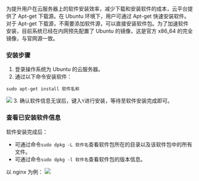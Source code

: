 为提升用户在云服务器上的软件安装效率，减少下载和安装软件的成本，云平台提供了 Apt-get 下载源。在 Ubuntu 环境下，用户可通过 Apt-get 快速安装软件。对于 Apt-get 下载源，不需要添加软件源，可以直接安装软件包。为了加速软件安装，目前系统已经在内网预先配置了 Ubuntu 的镜像，这是官方 x86_64 的完全镜像，与官网源一致。

### 安装步骤
1. 登录操作系统为 Ubuntu 的云服务器。
2. 通过以下命令安装软件： 
```
sudo apt-get install 软件名称
```
![](https://mc.qcloudimg.com/static/img/d03f55bba1690ff30532b73148ccc1e9/45.png)
3. 确认软件信息无误后，键入`Y`进行安装，等待至软件安装完成即可。

### 查看已安装软件信息

软件安装完成后：
- 可通过命令` sudo dpkg -L 软件名 `查看软件包所在的目录以及该软件包中的所有文件。
- 可通过命令` sudo dpkg -l 软件名 `查看软件包的版本信息。

以 nginx 为例：
![](https://mc.qcloudimg.com/static/img/8bbc99d7a31e8463da36f3dc2221c028/46.png)